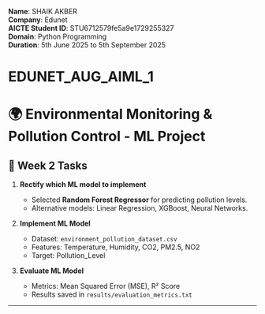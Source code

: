 **Name**: SHAIK AKBER  
**Company**: Edunet  
**AICTE Student ID**: STU6712579fe5a9e1729255327  
**Domain**: Python Programming  
**Duration**: 5th June 2025 to 5th September 2025


# EDUNET_AUG_AIML_1
# 🌍 Environmental Monitoring & Pollution Control - ML Project

## 📌 Week 2 Tasks
1. **Rectify which ML model to implement**  
   - Selected **Random Forest Regressor** for predicting pollution levels.  
   - Alternative models: Linear Regression, XGBoost, Neural Networks.  

2. **Implement ML Model**  
   - Dataset: `environment_pollution_dataset.csv`  
   - Features: Temperature, Humidity, CO2, PM2.5, NO2  
   - Target: Pollution_Level  

3. **Evaluate ML Model**  
   - Metrics: Mean Squared Error (MSE), R² Score  
   - Results saved in `results/evaluation_metrics.txt`

---
